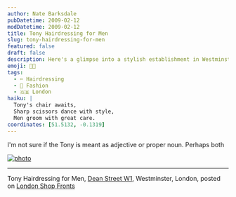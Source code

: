 ```yaml
---
author: Nate Barksdale
pubDatetime: 2009-02-12
modDatetime: 2009-02-12
title: Tony Hairdressing for Men
slug: tony-hairdressing-for-men
featured: false
draft: false
description: Here's a glimpse into a stylish establishment in Westminster
emoji: 🧑‍🎤
tags:
  - ✂️ Hairdressing
  - 👔 Fashion
  - 🇬🇧 London
haiku: |
  Tony's chair awaits,  
  Sharp scissors dance with style,  
  Men groom with great care.
coordinates: [51.5132, -0.1319]
---
```


I'm not sure if the Tony is meant as adjective or proper noun. Perhaps both

[![photo](http://culture-making.com/media/31nE0ng73is1lrqax2CaMhCBo1_500.jpg)](http://londonshopfronts.tumblr.com/post/70851937/tony-hairdressing-for-men-dean-street-w1)

---

Tony Hairdressing for Men, [Dean Street W1](http://maps.google.com/maps?q=london+dean+street+w1+map&oe=utf-8&client=firefox-a&ie=UTF8&split=0&gl=us&ei=Kn2USbnbDor2sAPc4fWxBw&ll=51.513216,-0.131879&spn=0.009588,0.018411&t=h&z=16&iwloc=addr), Westminster, London, posted on [London Shop Fronts](http://londonshopfronts.tumblr.com/post/70851937/tony-hairdressing-for-men-dean-street-w1)
